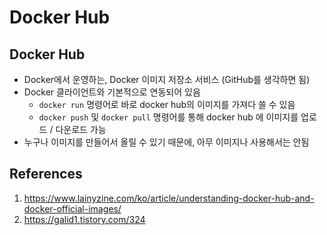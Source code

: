 # Docker Hub

## Docker Hub

- Docker에서 운영하는, Docker 이미지 저장소 서비스 (GitHub를 생각하면 됨)
- Docker 클라이언트와 기본적으로 연동되어 있음
  - `docker run` 명령어로 바로 docker hub의 이미지를 가져다 쓸 수 있음
  - `docker push` 및 `docker pull` 명령어를 통해 docker hub 에 이미지를 업로드 / 다운로드 가능
- 누구나 이미지를 만들어서 올릴 수 있기 때문에, 아무 이미지나 사용해서는 안됨

## References

1. https://www.lainyzine.com/ko/article/understanding-docker-hub-and-docker-official-images/
2. https://galid1.tistory.com/324
